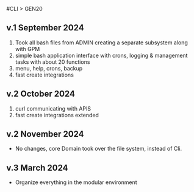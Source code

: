 #CLI > GEN20
## v.1 September 2024
1. Took all bash files from ADMIN creating a separate subsystem along with GPM
2. simple bash application interface with crons, logging & management tasks with about 20 functions   
3. menu, help, crons, backup
4. fast create integrations

## v.2 October 2024
1. curl communicating  with APIS
2. fast create integrations extended

## v.2 November 2024
- No changes, core Domain took over the file system, instead of Cli.

## v.3 March 2024
- Organize everything in the modular environment